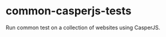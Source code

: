 common-casperjs-tests
=====================

Run common test on a collection of websites using CasperJS.
